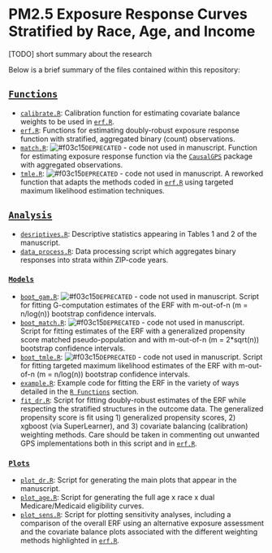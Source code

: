 PM2.5 Exposure Response Curves Stratified by Race, Age, and Income
==================================================================

[TODO] short summary about the research

Below is a brief summary of the files contained within this repository: 

## [`Functions`](https://github.com/kevjosey/erc-strata/tree/main/R)

- [`calibrate.R`](https://github.com/kevjosey/erc-strata/tree/main/R/calibrate.R): Calibration function for estimating covariate balance weights to be used in [`erf.R`](https://github.com/kevjosey//erc-strata/tree/main/R/erf.R).
- [`erf.R`](https://github.com/kevjosey//erc-strata/tree/main/R/erf.R): Functions for estimating doubly-robust exposure response function with stratified, aggregated binary (count) observations.
- [`match.R`](https://github.com/kevjosey//erc-strata/tree/main/R/match.R): ![#f03c15](https://via.placeholder.com/15/f03c15/f03c15.png)`DEPRECATED` - code not used in manuscript. Function for estimating exposure response function via the [`CausalGPS`](https://github.com/NSAPH-Software/CausalGPS) package with aggregated observations.
- [`tmle.R`](https://github.com/kevjosey//erc-strata/tree/main/R/tmle.R): ![#f03c15](https://via.placeholder.com/15/f03c15/f03c15.png)`DEPRECATED` - code not used in manuscript. A reworked function that adapts the methods coded in [`erf.R`](https://github.com/kevjosey//erc-strata/tree/main/R/erf.R) using targeted maximum likelihood estimation techniques. 

## [`Analysis`](https://github.com/kevjosey/erc-strata/tree/main/Analysis)

- [`desriptives.R`](https://github.com/kevjosey//erc-strata/tree/main/Analysis/descriptives.R): Descriptive statistics appearing in Tables 1 and 2 of the manuscript.
- [`data_process.R`](https://github.com/kevjosey//erc-strata/tree/main/Analysis/data_process.R): Data processing script which aggregates binary responses into strata within ZIP-code years.

### [`Models`](https://github.com/kevjosey/erc-strata/tree/main/Analysis/Models)

- [`boot_gam.R`](https://github.com/kevjosey//erc-strata/tree/main/Analysis/Model/boot_gam.R): ![#f03c15](https://via.placeholder.com/15/f03c15/f03c15.png)`DEPRECATED` - code not used in manuscript. Script for fitting G-computation estimates of the ERF with m-out-of-n (m = n/log(n)) bootstrap confidence intervals.
- [`boot_match.R`](https://github.com/kevjosey//erc-strata/tree/main/Analysis/Model/boot_match.R): ![#f03c15](https://via.placeholder.com/15/f03c15/f03c15.png)`DEPRECATED` - code not used in manuscript. Script for fitting estimates of the ERF with a generalized propensity score matched pseudo-population and with m-out-of-n (m = 2*sqrt(n)) bootstrap confidence intervals.
- [`boot_tmle.R`](https://github.com/kevjosey//erc-strata/tree/main/Analysis/Model/boot_tmle.R): ![#f03c15](https://via.placeholder.com/15/f03c15/f03c15.png)`DEPRECATED` - code not used in manuscript. Script for fitting targeted maximum likelihood estimates of the ERF with m-out-of-n (m = n/log(n)) bootstrap confidence intervals.
- [`example.R`](https://github.com/kevjosey//erc-strata/tree/main/Analysis/Model/example.R): Example code for fitting the ERF in the variety of ways detailed in the [`R Functions`](https://github.com/kevjosey/erc-strata/tree/main/R) section.
- [`fit_dr.R`](https://github.com/kevjosey//erc-strata/tree/main/Analysis/Model/fit_dr.R): Script for fitting doubly-robust estimates of the ERF while respecting the stratified structures in the outcome data. The generalized propensity score is fit using 1) generalized propensity scores, 2) xgboost (via SuperLearner), and 3) covariate balancing (calibration) weighting methods. Care should be taken in commenting out unwanted GPS implementations both in this script and in [`erf.R`](https://github.com/kevjosey//erc-strata/tree/main/R/erf.R).

### [`Plots`](https://github.com/kevjosey/erc-strata/tree/main/Analysis/Plots)

- [`plot_dr.R`](https://github.com/kevjosey//erc-strata/tree/main/Analysis/Plot/plot_dr.R): Script for generating the main plots that appear in the manuscript.
- [`plot_age.R`](https://github.com/kevjosey//erc-strata/tree/main/Analysis/Plot/plot_age.R): Script for generating the full age x race x dual Medicare/Medicaid eligibility curves.
- [`plot_sens.R`](https://github.com/kevjosey//erc-strata/tree/main/Analysis/Plot/plot_sens.R): Script for plotting sensitivity analyses, including a comparison of the overall ERF using an alternative exposure assessment and the covariate balance plots associated with the different weighting methods highlighted in [`erf.R`](https://github.com/kevjosey//erc-strata/tree/main/R/erf.R).
